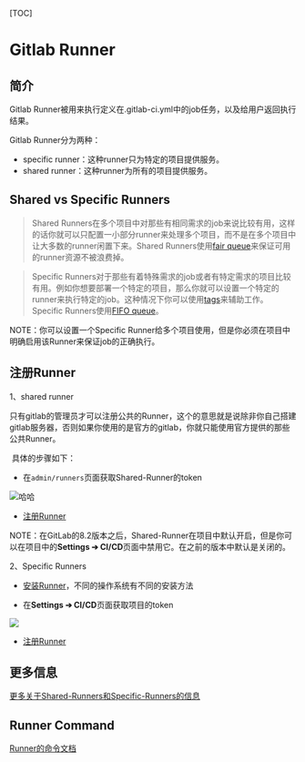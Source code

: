[TOC]

# Gitlab Runner



## 简介

Gitlab Runner被用来执行定义在.gitlab-ci.yml中的job任务，以及给用户返回执行结果。

Gitlab Runner分为两种：

- specific runner：这种runner只为特定的项目提供服务。
- shared runner：这种runner为所有的项目提供服务。





## Shared vs Specific Runners

> Shared Runners在多个项目中对那些有相同需求的job来说比较有用，这样的话你就可以只配置一小部分runner来处理多个项目，而不是在多个项目中让大多数的runner闲置下来。Shared Runners使用[fair queue](https://docs.gitlab.com/ee/ci/runners/README.html#how-shared-runners-pick-jobs)来保证可用的runner资源不被浪费掉。

> Specific Runners对于那些有着特殊需求的job或者有特定需求的项目比较有用。例如你想要部署一个特定的项目，那么你就可以设置一个特定的runner来执行特定的job。这种情况下你可以使用[tags](https://docs.gitlab.com/ee/ci/runners/README.html#using-tags)来辅助工作。Specific Runners使用[FIFO queue](https://en.wikipedia.org/wiki/FIFO_(computing_and_electronics))。

NOTE：你可以设置一个Specific Runner给多个项目使用，但是你必须在项目中明确启用该Runner来保证job的正确执行。



## 注册Runner

1、shared runner

​       只有gitlab的管理员才可以注册公共的Runner，这个的意思就是说除非你自己搭建gitlab服务器，否则如果你使用的是官方的gitlab，你就只能使用官方提供的那些公共Runner。

​       具体的步骤如下：

- 在`admin/runners`页面获取Shared-Runner的token

![哈哈](https://docs.gitlab.com/ee/ci/runners/img/shared_runners_admin.png)

- [注册Runner](http://docs.gitlab.com/runner/register/)

NOTE：在GitLab的8.2版本之后，Shared-Runner在项目中默认开启，但是你可以在项目中的**Settings ➔ CI/CD**页面中禁用它。在之前的版本中默认是关闭的。

2、Specific Runners

- [安装Runner](https://docs.gitlab.com/runner/install/index.html)，不同的操作系统有不同的安装方法


- 在**Settings ➔ CI/CD**页面获取项目的token

![](https://github.com/yancongcong1/study-log/blob/master/gitlab-ci/static/images/lesson3-1.png)

- [注册Runner](http://docs.gitlab.com/runner/register/)



## 更多信息

[更多关于Shared-Runners和Specific-Runners的信息](https://docs.gitlab.com/ee/ci/runners/README.html)



## Runner Command

[Runner的命令文档](https://docs.gitlab.com/runner/commands/README.html)




